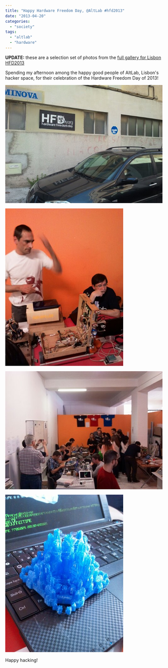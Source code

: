 ```yaml
---
title: "Happy Hardware Freedom Day, @AltLab #hfd2013"
date: "2013-04-20"
categories: 
  - "society"
tags: 
  - "altlab"
  - "hardware"
---
```


**UPDATE:** these are a selection set of photos from the [full gallery for Lisbon HFD2013](http://blog.1407.org/gallery/hardware-freedom-day-2013/ "Hardware Freedom Day 2013")

Spending my afternoon among the happy good people of AltLab, Lisbon's hacker space, for their celebration of the Hardware Freedom Day of 2013!

[![image](images/wpid-IMG_20130420_161512.jpg)](http://blog.1407.org/wp-content/uploads/2013/04/wpid-IMG_20130420_161512.jpg)

[![image](images/wpid-IMG_20130420_163343.jpg)](http://blog.1407.org/wp-content/uploads/2013/04/wpid-IMG_20130420_163343.jpg)

[![image](images/wpid-IMG_20130420_162042.jpg)](http://blog.1407.org/wp-content/uploads/2013/04/wpid-IMG_20130420_162042.jpg)

[![image](images/wpid-IMG_20130420_162142.jpg)](http://blog.1407.org/wp-content/uploads/2013/04/wpid-IMG_20130420_162142.jpg)

Happy hacking!
